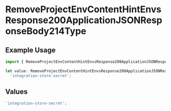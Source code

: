 # RemoveProjectEnvContentHintEnvsResponse200ApplicationJSONResponseBody214Type

## Example Usage

```typescript
import { RemoveProjectEnvContentHintEnvsResponse200ApplicationJSONResponseBody214Type } from '@vercel/client/models/operations';

let value: RemoveProjectEnvContentHintEnvsResponse200ApplicationJSONResponseBody214Type =
  'integration-store-secret';
```

## Values

```typescript
'integration-store-secret';
```
